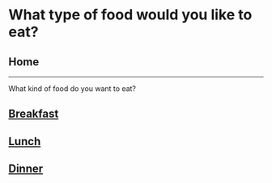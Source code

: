 # What type of food would you like to eat?
## Home
---
What kind of food do you want to eat?
## [Breakfast](breakfast/breakfast.md)
## [Lunch](lunch/lunch.md)
## [Dinner](dinner/dinner.md)
